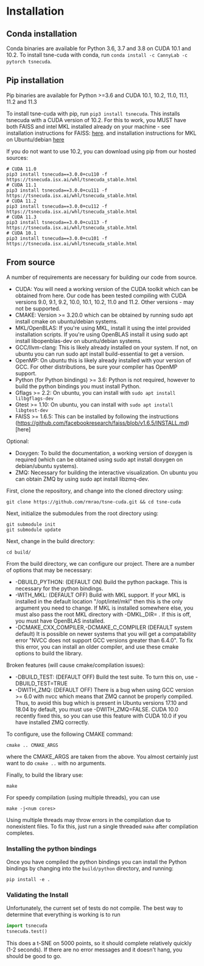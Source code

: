 # Installation

## Conda installation

Conda binaries are available for Python 3.6, 3.7 and 3.8 on CUDA 10.1 and 10.2. To install tsne-cuda with conda, run `conda install -c CannyLab -c pytorch tsnecuda`.

## Pip installation

Pip binaries are available for Python >=3.6 and CUDA 10.1, 10.2, 11.0, 11.1, 11.2 and 11.3

To install tsne-cuda with pip, run `pip3 install tsnecuda`. This installs tsnecuda with a CUDA version of 10.2. For this to work, you MUST have both FAISS
and intel MKL installed already on your machine - see installation instructions for FAISS: [here](https://github.com/facebookresearch/faiss/blob/v1.6.5/INSTALL.md).
and installation instructions for MKL on Ubuntu/debian [here](https://github.com/eddelbuettel/mkl4deb)

If you do not want to use 10.2, you can download using pip from our hosted sources:
```
# CUDA 11.0
pip3 install tsnecuda==3.0.0+cu110 -f https://tsnecuda.isx.ai/whl/tsnecuda_stable.html
# CUDA 11.1
pip3 install tsnecuda==3.0.0+cu111 -f https://tsnecuda.isx.ai/whl/tsnecuda_stable.html
# CUDA 11.2
pip3 install tsnecuda==3.0.0+cu112 -f https://tsnecuda.isx.ai/whl/tsnecuda_stable.html
# CUDA 11.3
pip3 install tsnecuda==3.0.0+cu113 -f https://tsnecuda.isx.ai/whl/tsnecuda_stable.html
# CUDA 10.1
pip3 install tsnecuda==3.0.0+cu101 -f https://tsnecuda.isx.ai/whl/tsnecuda_stable.html
```


## From source

A number of requirements are necessary for building our code from source.

- CUDA: You will need a working version of the CUDA toolkit which can be obtained from here. Our code has been tested compiling with CUDA versions 9.0, 9.1, 9.2, 10.0, 10.1, 10.2, 11.0 and 11.2. Other versions - may not be supported.
- CMAKE: Version >= 3.20.0 which can be obtained by running sudo apt install cmake on ubuntu/debian systems.
- MKL/OpenBLAS: If you're using MKL, install it using the intel provided installation scripts. If you're using OpenBLAS install it using sudo apt install libopenblas-dev on ubuntu/debian systems.
- GCC/llvm-clang: This is likely already installed on your system. If not, on ubuntu you can run sudo apt install build-essential to get a version.
- OpenMP: On ubuntu this is likely already installed with your version of GCC. For other distributions, be sure your compiler has OpenMP support.
- Python (for Python bindings) >= 3.6: Python is not required, however to build the python bindings you must install Python.
- Gflags >= 2.2: On ubuntu, you can install with `sudo apt install lilbgflags-dev`
- Gtest >= 1.10: On ubuntu, you can install with `sudo apt install libgtest-dev`
- FAISS >= 1.6.5: This can be installed by following the instructions (https://github.com/facebookresearch/faiss/blob/v1.6.5/INSTALL.md)[here]

Optional:
  - Doxygen: To build the documentation, a working version of doxygen is required (which can be obtained using sudo apt install doxygen on debian/ubuntu systems).
  - ZMQ: Necessary for building the interactive visualization. On ubuntu you can obtain ZMQ by using sudo apt install libzmq-dev.


First, clone the repository, and change into the cloned directory using:
```
git clone https://github.com/rmrao/tsne-cuda.git && cd tsne-cuda
```

Next, initialize the submodules from the root directory using:
```
git submodule init
git submodule update
```

Next, change in the build directory:
```
cd build/
```

From the build directory, we can configure our project. There are a number of options that may be necessary:
- -DBUILD_PYTHON: (DEFAULT ON) Build the python package. This is necessary for the python bindings.
- -WITH_MKL: (DEFAULT OFF) Build with MKL support. If your MKL is installed in the default location "/opt/intel/mkl" then this is the only argument you need to change. If MKL is installed somewhere else, you must also pass the root MKL directory with -DMKL_DIR=<root directory> . If this is off, you must have OpenBLAS installed.
- -DCMAKE_CXX_COMPILER,-DCMAKE_C_COMPILER (DEFAULT system default) It is possible on newer systems that you will get a compatability error "NVCC does not support GCC versions greater than 6.4.0". To fix this error, you can install an older compiler, and use these cmake options to build the library.

Broken features (will cause cmake/compilation issues):
- -DBUILD_TEST: (DEFAULT OFF) Build the test suite. To turn this on, use -DBUILD_TEST=TRUE
- -DWITH_ZMQ: (DEFAULT OFF) There is a bug when using GCC version >= 6.0 with nvcc which means that ZMQ cannot be properly compiled. Thus, to avoid this bug which is present in Ubuntu versions 17.10 and 18.04 by default, you must use -DWITH_ZMQ=FALSE. CUDA 10.0 recently fixed this, so you can use this feature with CUDA 10.0 if you have installed ZMQ correctly.

To configure, use the following CMAKE command:
```
cmake .. CMAKE_ARGS
```
where the CMAKE_ARGS are taken from the above. You almost certainly just want to do `cmake ..` with no arguments.

Finally, to build the library use:
```
make
```
For speedy compilation (using multiple threads), you can use
```
make -j<num cores>
```
Using multiple threads may throw errors in the compilation due to nonexistent files. To fix this, just run a single threaded `make` after compilation completes.

### Installing the python bindings

Once you have compiled the python bindings you can install the Python bindings by changing into the `build/python` directory, and running:
```
pip install -e .
```
### Validating the Install

Unfortunately, the current set of tests do not compile. The best way to determine that everything is working is to run

```python
import tsnecuda
tsnecuda.test()
```
This does a t-SNE on 5000 points, so it should complete relatively quickly (1-2 seconds). If there are no error messages and it doesn't hang, you should be good to go.
